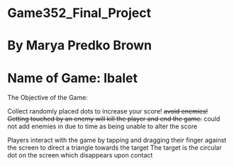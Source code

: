 # Game352_Final_Project
# By Marya Predko Brown
# Name of Game: Ibalet


The Objective of the Game:

Collect randomly placed dots to increase your score! ~~avoid enemies! Getting touched by an enemy will kill the player and end the game.~~ could not add enemies in due to time as being unable to alter the score

Players interact with the game by tapping and dragging their finger against the screen to direct a triangle towards the target
The target is the circular dot on the screen which disappears upon contact


